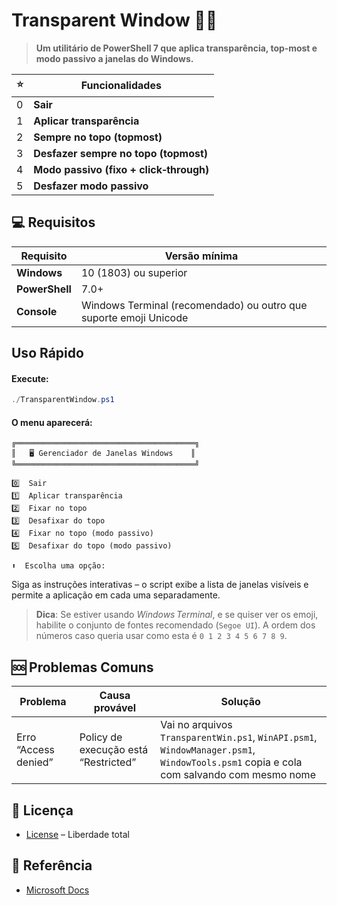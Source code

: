 # Transparent Window 🎨✨

> **Um utilitário de PowerShell 7 que aplica transparência, top‑most e modo passivo a janelas do Windows.**

| ⭐  | Funcionalidades                         |
| --- | --------------------------------------- |
| 0   | **Sair**                                |
| 1   | **Aplicar transparência**               |
| 2   | **Sempre no topo (topmost)**            |
| 3   | **Desfazer sempre no topo (topmost)**   |
| 4   | **Modo passivo (fixo + click‑through)** |
| 5   | **Desfazer modo passivo**               |

## 💻 Requisitos

| Requisito      | Versão mínima                                                     |
| -------------- | ----------------------------------------------------------------- |
| **Windows**    | 10 (1803) ou superior                                             |
| **PowerShell** | 7.0+                                                              |
| **Console**    | Windows Terminal (recomendado) ou outro que suporte emoji Unicode |

## Uso Rápido

#### Execute:

```ps1
./TransparentWindow.ps1
```

#### O menu aparecerá:

```
╔════════════════════════════════════════╗
║   🖥️ Gerenciador de Janelas Windows    ║
╚════════════════════════════════════════╝

0️⃣  Sair
1️⃣  Aplicar transparência
2️⃣  Fixar no topo
3️⃣  Desafixar do topo
4️⃣  Fixar no topo (modo passivo)
5️⃣  Desafixar do topo (modo passivo)

⬆️  Escolha uma opção:
```

Siga as instruções interativas – o script exibe a lista de janelas visíveis e permite a aplicação em cada uma separadamente.

> **Dica**: Se estiver usando _Windows Terminal_, e se quiser ver os emoji, habilite o conjunto de fontes recomendado (`Segoe UI`). A ordem dos números caso queria usar como esta é `0 1 2 3 4 5 6 7 8 9`.

## 🆘 Problemas Comuns

| Problema             | Causa provável                       | Solução                                                                                                                                |
| -------------------- | ------------------------------------ | -------------------------------------------------------------------------------------------------------------------------------------- |
| Erro “Access denied” | Policy de execução está “Restricted” | Vai no arquivos `TransparentWin.ps1`, `WinAPI.psm1`, `WindowManager.psm1`, `WindowTools.psm1` copia e cola com salvando com mesmo nome |

## 📜 Licença

- [License](LICENSE) – Liberdade total

## 📢 Referência

- [Microsoft Docs](https://learn.microsoft.com/en-us/windows/win32/api/winuser/)
